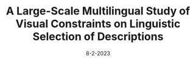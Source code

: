 ---
title: A Large-Scale Multilingual Study of Visual Constraints on Linguistic Selection of Descriptions
authors: <b>Uri Berger</b>, Lea Frermann, Gabriel Stanovsky, Omri Abend
venue: Findings of EACL
base: visual-constraints23
pdf: NONE
pdf-ext: http://arxiv.org/abs/2302.04811
bib: bib.txt
bib-ext: NONE
code: https://github.com/SLAB-NLP/visual_constraints_on_descriptions
slides: NONE
poster: poster.pdf
data: NONE
talk: NONE
layout: post
date: 8-2-2023
categories: NONE
---